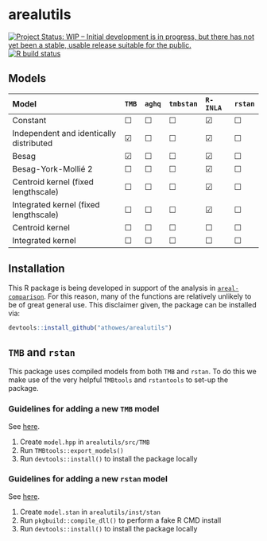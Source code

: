 # arealutils

<!-- badges: start -->

[![Project Status: WIP – Initial development is in progress, but there
has not yet been a stable, usable release suitable for the
public.](https://www.repostatus.org/badges/latest/wip.svg)](https://www.repostatus.org/#wip)
[![R build
status](https://github.com/athowes/arealutils/actions/workflows/R-CMD-check.yaml/badge.svg)](https://github.com/athowes/arealutils/actions)

<!-- badges: end -->

## Models

| Model                                   | `TMB`   | `aghq`  | `tmbstan` | `R-INLA` | `rstan` |
|:----------------------------------------|:--------|:--------|:----------|:---------|:--------|
| Constant                                | &#9744; | &#9744; | &#9744;   | &#9745;  | &#9744; | 
| Independent and identically distributed | &#9745; | &#9744; | &#9744;   | &#9745;  | &#9744; | 
| Besag                                   | &#9745; | &#9744; | &#9744;   | &#9745;  | &#9744; | 
| Besag-York-Mollié  2                    | &#9744; | &#9744; | &#9744;   | &#9745;  | &#9744; | 
| Centroid kernel (fixed lengthscale)     | &#9744; | &#9744; | &#9744;   | &#9745;  | &#9744; | 
| Integrated kernel (fixed lengthscale)   | &#9744; | &#9744; | &#9744;   | &#9745;  | &#9744; | 
| Centroid kernel                         | &#9744; | &#9744; | &#9744;   | &#9744;  | &#9744; | 
| Integrated kernel                       | &#9744; | &#9744; | &#9744;   | &#9744;  | &#9744; | 

## Installation

This R package is being developed in support of the analysis in [`areal-comparison`](https://github.com/athowes/areal-comparison).
For this reason, many of the functions are relatively unlikely to be of great general use.
This disclaimer given, the package can be installed via:

```r
devtools::install_github("athowes/arealutils")
```

## `TMB` and `rstan`

This package uses compiled models from both `TMB` and `rstan`.
To do this we make use of the very helpful `TMBtools` and `rstantools` to set-up the package.

### Guidelines for adding a new `TMB` model

See [here](https://rdrr.io/github/mlysy/TMBtools/f/vignettes/TMBtools.Rmd).

1. Create `model.hpp` in `arealutils/src/TMB`
2. Run `TMBtools::export_models()`
3. Run `devtools::install()` to install the package locally

### Guidelines for adding a new `rstan` model

See [here](https://mc-stan.org/rstantools/articles/minimal-rstan-package.html).

1. Create `model.stan` in `arealutils/inst/stan`
2. Run `pkgbuild::compile_dll()` to perform a fake R CMD install
4. Run `devtools::install()` to install the package locally


